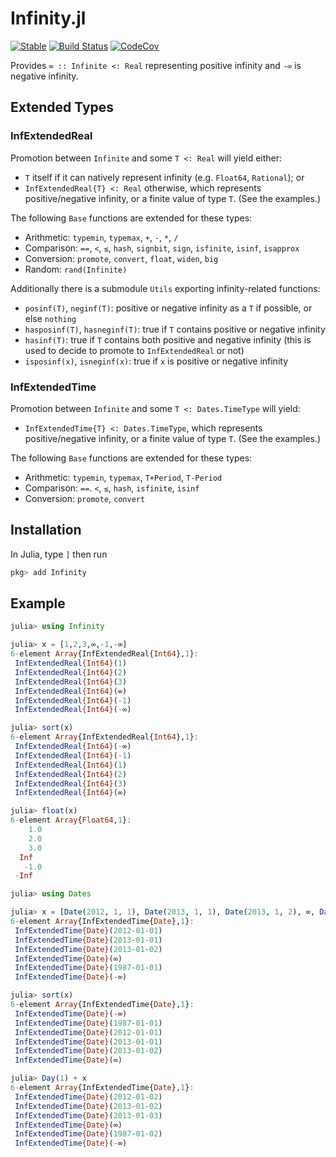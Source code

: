 # Infinity.jl

[![Stable](https://img.shields.io/badge/docs-stable-blue.svg)](https://juliahub.com/docs/Infinity/)
[![Build Status](https://travis-ci.com/cjdoris/Infinity.jl.svg?branch=master)](https://travis-ci.com/cjdoris/Infinity.jl)
[![CodeCov](https://codecov.io/gh/cjdoris/Infinity.jl/branch/master/graph/badge.svg)](https://codecov.io/gh/cjdoris/Infinity.jl)

Provides `∞ :: Infinite <: Real` representing positive infinity and `-∞` is negative infinity.

## Extended Types
### InfExtendedReal

Promotion between `Infinite` and some `T <: Real` will yield either:
* `T` itself if it can natively represent infinity (e.g. `Float64`, `Rational`); or
* `InfExtendedReal{T} <: Real` otherwise, which represents positive/negative infinity, or a finite value of type `T`. (See the examples.)

The following `Base` functions are extended for these types:
* Arithmetic: `typemin`, `typemax`, `+`, `-`, `*`, `/`
* Comparison: `==`, `<`, `≤`, `hash`, `signbit`, `sign`, `isfinite`, `isinf`, `isapprox`
* Conversion: `promote`, `convert`, `float`, `widen`, `big`
* Random: `rand(Infinite)`

Additionally there is a submodule `Utils` exporting infinity-related functions:
* `posinf(T)`, `neginf(T)`: positive or negative infinity as a `T` if possible, or else `nothing`
* `hasposinf(T)`, `hasneginf(T)`: true if `T` contains positive or negative infinity
* `hasinf(T)`: true if `T` contains both positive and negative infinity (this is used to decide to promote to `InfExtendedReal` or not)
* `isposinf(x)`, `isneginf(x)`: true if `x` is positive or negative infinity

### InfExtendedTime

Promotion between `Infinite` and some `T <: Dates.TimeType` will yield:
* `InfExtendedTime{T} <: Dates.TimeType`, which represents positive/negative infinity, or a finite value of type `T`. (See the examples.)

The following `Base` functions are extended for these types:
* Arithmetic: `typemin`, `typemax`, `T+Period`, `T-Period`
* Comparison: `==`. `<`, `≤`, `hash`, `isfinite`, `isinf`
* Conversion: `promote`, `convert`

## Installation

In Julia, type `]` then run

```julia
pkg> add Infinity
```

## Example

```julia
julia> using Infinity

julia> x = [1,2,3,∞,-1,-∞]
6-element Array{InfExtendedReal{Int64},1}:
 InfExtendedReal{Int64}(1)
 InfExtendedReal{Int64}(2)
 InfExtendedReal{Int64}(3)
 InfExtendedReal{Int64}(∞)
 InfExtendedReal{Int64}(-1)
 InfExtendedReal{Int64}(-∞)

julia> sort(x)
6-element Array{InfExtendedReal{Int64},1}:
 InfExtendedReal{Int64}(-∞)
 InfExtendedReal{Int64}(-1)
 InfExtendedReal{Int64}(1)
 InfExtendedReal{Int64}(2)
 InfExtendedReal{Int64}(3)
 InfExtendedReal{Int64}(∞)

julia> float(x)
6-element Array{Float64,1}:
    1.0
    2.0
    3.0
  Inf
   -1.0
 -Inf

julia> using Dates

julia> x = [Date(2012, 1, 1), Date(2013, 1, 1), Date(2013, 1, 2), ∞, Date(1987, 1, 1), -∞]
6-element Array{InfExtendedTime{Date},1}:
 InfExtendedTime{Date}(2012-01-01)
 InfExtendedTime{Date}(2013-01-01)
 InfExtendedTime{Date}(2013-01-02)
 InfExtendedTime{Date}(∞)
 InfExtendedTime{Date}(1987-01-01)
 InfExtendedTime{Date}(-∞)

julia> sort(x)
6-element Array{InfExtendedTime{Date},1}:
 InfExtendedTime{Date}(-∞)
 InfExtendedTime{Date}(1987-01-01)
 InfExtendedTime{Date}(2012-01-01)
 InfExtendedTime{Date}(2013-01-01)
 InfExtendedTime{Date}(2013-01-02)
 InfExtendedTime{Date}(∞)

julia> Day(1) + x
6-element Array{InfExtendedTime{Date},1}:
 InfExtendedTime{Date}(2012-01-02)
 InfExtendedTime{Date}(2013-01-02)
 InfExtendedTime{Date}(2013-01-03)
 InfExtendedTime{Date}(∞)
 InfExtendedTime{Date}(1987-01-02)
 InfExtendedTime{Date}(-∞)
```
